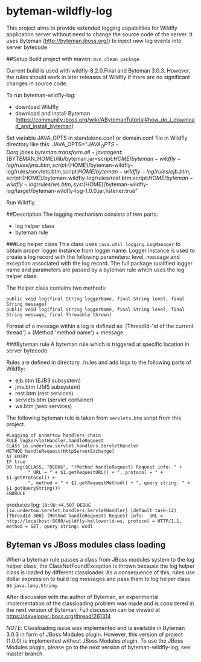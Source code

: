 # byteman-wildfly-log
This project aims to provide extended logging capabilities for Wildfly application
 server without need to change the source code of the server. It uses Byteman (http://byteman.jboss.org/) to inject new log events into server bytecode.

##Setup
Build project with maven: `mvn clean package`

Current build is used with wildfly-8.2.0.Final and Byteman 3.0.3. However, the rules should work in later releases of Wildfly if 
there are no significant changes in source code.

To run byteman-wildfly-log:

* download Wildfly
* download and install Byteman (https://community.jboss.org/wiki/ABytemanTutorial#how_do_i_download_and_install_byteman)

Set variable JAVA_OPTS in standalone.conf or domain.conf file in Wildfly directory like this:
JAVA_OPTS="$JAVA_OPTS -Dorg.jboss.byteman.transform.all -javaagent:${BYTEMAN_HOME}/lib/byteman.jar=script:${HOME}/byteman-wildfly-log/rules/jms.btm,script:${HOME}/byteman-wildfly-log/rules/servlets.btm,script:${HOME}/byteman-wildfly-log/rules/ejb.btm,script:${HOME}/byteman-wildfly-log/rules/rest.btm,script:${HOME}/byteman-wildfly-log/rules/ws.btm,sys:${HOME}/byteman-wildfly-log/target/byteman-wildfly-log-1.0.0.jar,listener:true"

Run Wildfly.

##Description
The logging mechanism consists of two parts:

* log helper class
* byteman rule

###Log helper class
This class uses `java.util.logging.LogManager` to obtain proper logger instance from logger name.
Logger instance is used to create a log record with the following parameters: level, message and exception associated with the log record.
The full package qualified logger name and parameters are passed by a byteman rule which uses the log helper class.

The Helper class contains two methods:

`public void log(final String loggerName, final String level, final String message)` <br>
`public void log(final String loggerName, final String level, final String message, final Throwable thrown)`

Format of a message within a log is defined as:
[ThreadId-'id of the current thread'] + (Method 'method name') + message

###Byteman rule
A byteman rule which is triggered at specific location in server bytecode.

Rules are defined in directory ./rules and add logs to the following parts of Wildfly:

* ejb.btm (EJB3 subsystem)
* jms.btm (JMS subsystem)
* rest.btm (rest services)
* servlets.btm (servlet container)
* ws.btm (web services)

The following byteman rule is taken from `servlets.btm` script from this project.

```
#Logging of undertow handlers chain
RULE logServletHandler.handleRequest
CLASS io.undertow.servlet.handlers.ServletHandler
METHOD handleRequest(HttpServerExchange)
AT ENTRY
IF true
DO log($CLASS, "DEBUG", "(Method handleRequest) Request info: " + 
		" URL = " + $1.getRequestURL() + ", protocol = " + $1.getProtocol() + 
		", method = " + $1.getRequestMethod() + ", query string: " + $1.getQueryString())
ENDRULE
```

produces log:
`19:08:44,507 DEBUG [io.undertow.servlet.handlers.ServletHandler] (default task-12) [ThreadId-300] (Method handleRequest) Request info:  URL = http://localhost:8080/wildfly-helloworld-ws, protocol = HTTP/1.1, method = GET, query string: wsdl`

## Byteman vs JBoss modules class loading
When a byteman rule passes a class from JBoss modules system to the log helper class, the ClassNotFoundException is thrown because the log helper class is loaded by different classloader.
As a consequence of this, rules use dollar expression to build log messages and pass them to log helper class as `java.lang.String`.

After discussion with the author of Byteman, an experimental implementation of the classloading problem was made and is considered in the next version of Byteman.
Full discussion can be viewed at https://developer.jboss.org/thread/261314
 
*NOTE*: Classloading issue was implemented and is available in Byteman 3.0.3 in form of JBoss Modules plugin. However, this version of project (1.0.0) is implemented 
without JBoss Modules plugin. To use the JBoss Modules plugin, please go to the next version of byteman-wildfly-log, see master branch.
